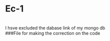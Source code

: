 # Ec-1
<br>I hsve excluded the dabase link of my mongo db <br>
###File for making the correction on the code 
